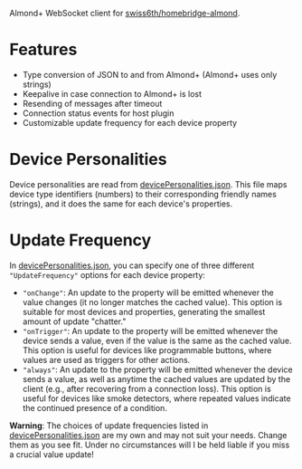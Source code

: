 Almond+ WebSocket client for [swiss6th/homebridge-almond](https://github.com/swiss6th/homebridge-almond).

# Features
- Type conversion of JSON to and from Almond+ (Almond+ uses only strings)
- Keepalive in case connection to Almond+ is lost
- Resending of messages after timeout
- Connection status events for host plugin
- Customizable update frequency for each device property

# Device Personalities
Device personalities are read from [devicePersonalities.json](devicePersonalities.json). This file maps device type identifiers (numbers) to their corresponding friendly names (strings), and it does the same for each device's properties.

# Update Frequency
In [devicePersonalities.json](devicePersonalities.json), you can specify one of three different `"UpdateFrequency"` options for each device property:

- `"onChange"`: An update to the property will be emitted whenever the value changes (it no longer matches the cached value). This option is suitable for most devices and properties, generating the smallest amount of update "chatter."
- `"onTrigger"`: An update to the property will be emitted whenever the device sends a value, even if the value is the same as the cached value. This option is useful for devices like programmable buttons, where values are used as triggers for other actions.
- `"always"`: An update to the property will be emitted whenever the device sends a value, as well as anytime the cached values are updated by the client (e.g., after recovering from a connection loss). This option is useful for devices like smoke detectors, where repeated values indicate the continued presence of a condition.

**Warning**: The choices of update frequencies listed in [devicePersonalities.json](devicePersonalities.json) are my own and may not suit your needs. Change them as you see fit. Under no circumstances will I be held liable if you miss a crucial value update!